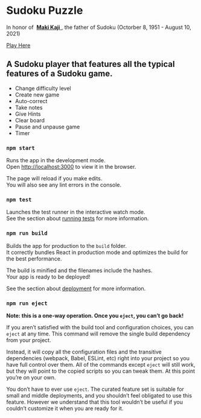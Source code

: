 # Sudoku Puzzle
<p>In honor of&nbsp;
    <a href="https://en.wikipedia.org/wiki/Maki_Kaji" rel="noreferrer" target="_blank">
        <strong>Maki Kaji</strong>
    </a>
    , the father of Sudoku (Octorber 8, 1951 - August 10, 2021)
</p> 

<a href="https://play-sudoku-08102021.herokuapp.com/" rel="noreferrer" target="_blank">Play Here<a/>

## A Sudoku player that features all the typical features of a Sudoku game.
- Change difficulty level
- Create new game
- Auto-correct
- Take notes
- Give Hints
- Clear board
- Pause and unpause game
- Timer


### `npm start`

Runs the app in the development mode.\
Open [http://localhost:3000](http://localhost:3000) to view it in the browser.

The page will reload if you make edits.\
You will also see any lint errors in the console.

### `npm test`

Launches the test runner in the interactive watch mode.\
See the section about [running tests](https://facebook.github.io/create-react-app/docs/running-tests) for more information.

### `npm run build`

Builds the app for production to the `build` folder.\
It correctly bundles React in production mode and optimizes the build for the best performance.

The build is minified and the filenames include the hashes.\
Your app is ready to be deployed!

See the section about [deployment](https://facebook.github.io/create-react-app/docs/deployment) for more information.

### `npm run eject`

**Note: this is a one-way operation. Once you `eject`, you can’t go back!**

If you aren’t satisfied with the build tool and configuration choices, you can `eject` at any time. This command will remove the single build dependency from your project.

Instead, it will copy all the configuration files and the transitive dependencies (webpack, Babel, ESLint, etc) right into your project so you have full control over them. All of the commands except `eject` will still work, but they will point to the copied scripts so you can tweak them. At this point you’re on your own.

You don’t have to ever use `eject`. The curated feature set is suitable for small and middle deployments, and you shouldn’t feel obligated to use this feature. However we understand that this tool wouldn’t be useful if you couldn’t customize it when you are ready for it.

